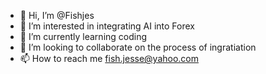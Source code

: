 - 👋 Hi, I’m @Fishjes
- 👀 I’m interested in integrating AI into Forex
- 🌱 I’m currently learning coding 
- 💞️ I’m looking to collaborate on the process of ingratiation 
- 📫 How to reach me fish.jesse@yahoo.com 

<!---
Fishjes/Fishjes is a ✨ special ✨ repository because its `README.md` (this file) appears on your GitHub profile.
You can click the Preview link to take a look at your changes.
--->
